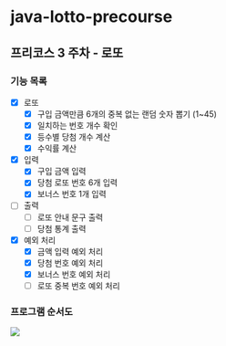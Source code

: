 # java-lotto-precourse

## 프리코스 3 주차 - 로또

### 기능 목록

- [x] 로또
    - [x] 구입 금액만큼 6개의 중복 없는 랜덤 숫자 뽑기 (1~45)
    - [x] 일치하는 번호 개수 확인
    - [x] 등수별 당첨 개수 계산
    - [x] 수익률 계산
- [x] 입력
    - [x] 구입 금액 입력
    - [x] 당첨 로또 번호 6개 입력
    - [x] 보너스 번호 1개 입력
- [ ] 출력
    - [ ] 로또 안내 문구 출력
    - [ ] 당첨 통계 출력
- [x] 예외 처리
    - [x] 금액 입력 예외 처리
    - [x] 당첨 번호 예외 처리
    - [x] 보너스 번호 예외 처리
    - [ ] 로또 중복 번호 예외 처리

### 프로그램 순서도

![](https://github.com/user-attachments/assets/c1190a84-b62b-46ec-9f7d-d7d899cf5bae)
